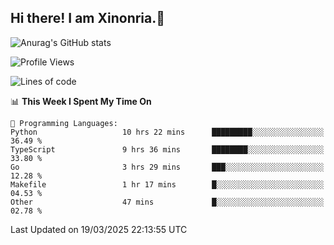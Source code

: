 ## Hi there! I am Xinonria.👋

![Anurag's GitHub stats](https://status-git-main-xinonrias-projects-f26540e3.vercel.app/api?username=xinonria&hide=stars,issues)

<!--START_SECTION:waka-->
![Profile Views](http://img.shields.io/badge/Profile%20Views-0-blue)

![Lines of code](https://img.shields.io/badge/From%20Hello%20World%20I%27ve%20Written-1.8%20million%20lines%20of%20code-blue)

📊 **This Week I Spent My Time On** 

```text
💬 Programming Languages: 
Python                   10 hrs 22 mins      █████████░░░░░░░░░░░░░░░░   36.49 % 
TypeScript               9 hrs 36 mins       ████████░░░░░░░░░░░░░░░░░   33.80 % 
Go                       3 hrs 29 mins       ███░░░░░░░░░░░░░░░░░░░░░░   12.28 % 
Makefile                 1 hr 17 mins        █░░░░░░░░░░░░░░░░░░░░░░░░   04.53 % 
Other                    47 mins             █░░░░░░░░░░░░░░░░░░░░░░░░   02.78 % 
```


 Last Updated on 19/03/2025 22:13:55 UTC
<!--END_SECTION:waka-->

<!--
**xinonria/xinonria** is a ✨ _special_ ✨ repository because its `README.md` (this file) appears on your GitHub profile.

Here are some ideas to get you started:

- 🔭 I’m currently working on ...
- 🌱 I’m currently learning ...
- 👯 I’m looking to collaborate on ...
- 🤔 I’m looking for help with ...
- 💬 Ask me about ...
- 📫 How to reach me: ...
- 😄 Pronouns: ...
- ⚡ Fun fact: ...
-->
